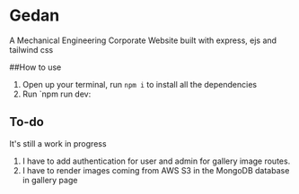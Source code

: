 # Gedan
A Mechanical Engineering Corporate Website built with express, ejs and tailwind css

##How to use
1. Open up your terminal, run `npm i` to install all the dependencies
2. Run `npm run dev:
## To-do
It's still a work in progress
1. I have to add authentication for user and admin for gallery image routes.
2. I have to render images coming from AWS S3 in the MongoDB database in gallery page
